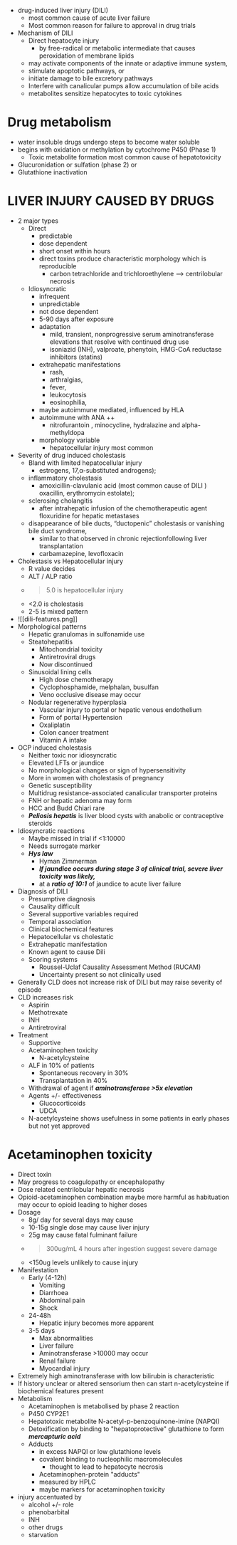  * drug-induced liver injury (DILI)
	* most common cause of acute liver failure 
	* Most common reason for failure to approval in drug trials 
* Mechanism of DILI 
	* Direct hepatocyte injury 
		* by free-radical or metabolic intermediate that causes peroxidation of membrane lipids
	* may activate components of the innate or adaptive immune system, 
	* stimulate apoptotic pathways, or 
	* initiate damage to bile excretory pathways
	* Interfere with canalicular pumps allow accumulation of bile acids 
	* metabolites sensitize hepatocytes to toxic cytokines 
# Drug metabolism 
* water insoluble drugs undergo steps to become water soluble 
* begins with oxidation or methylation by cytochrome P450 (Phase 1)
	* Toxic metabolite formation most common cause of hepatotoxicity 
* Glucuronidation or sulfation (phase 2) or
* Glutathione inactivation 
# LIVER INJURY CAUSED BY DRUGS 
* 2 major types 
	* Direct 
		* predictable 
		* dose dependent 
		* short onset within hours 
		* direct toxins produce characteristic morphology which is reproducible 
			* carbon tetrachloride and trichloroethylene --> centrilobular necrosis
	* Idiosyncratic 
		* infrequent 
		* unpredictable 
		* not dose dependent 
		* 5-90 days after exposure 
		* adaptation 
			* mild, transient, nonprogressive serum aminotransferase elevations that resolve with continued drug use 
			* isoniazid (INH), valproate, phenytoin, HMG-CoA reductase inhibitors (statins)
		* extrahepatic manifestations 
			* rash, 
			* arthralgias, 
			* fever, 
			* leukocytosis 
			* eosinophilia,
		* maybe autoimmune mediated, influenced by HLA 
		* autoimmune with ANA ++ 
			* nitrofurantoin , minocycline, hydralazine and alpha-methyldopa 
		* morphology variable 
			* hepatocellular injury most common 
* Severity of drug induced cholestasis 
	* Bland with limited hepatocellular injury 
		* estrogens, 17,α-substituted androgens);
	* inflammatory cholestasis
		* amoxicillin-clavulanic acid (most common cause of DILI ) oxacillin, erythromycin estolate); 
	* sclerosing cholangitis
		* after intrahepatic infusion of the chemotherapeutic agent floxuridine for hepatic metastases 
	* disappearance of bile ducts, “ductopenic” cholestasis or vanishing bile duct syndrome, 
		* similar to that observed in chronic rejectionfollowing liver transplantation
		* carbamazepine, levofloxacin
* Cholestasis vs Hepatocellular injury 
	* R value decides 
	* ALT / ALP ratio 
	* >5.0 is hepatocellular injury 
	* <2.0 is cholestasis 
	* 2-5 is mixed pattern 
* ![[dili-features.png]]
* Morphological patterns 
	* Hepatic granulomas in sulfonamide use 
	* Steatohepatitis
	    * Mitochondrial toxicity
	    * Antiretroviral drugs 
	    * Now discontinued
	* Sinusoidal lining cells
	    * High dose chemotherapy
	    * Cyclophosphamide, melphalan, busulfan 
	    * Veno occlusive disease may occur
	* Nodular regenerative hyperplasia
	    * Vascular injury to portal or hepatic venous endothelium
	    * Form of portal Hypertension
	    * Oxaliplatin 
	    * Colon cancer treatment
	    * Vitamin A intake 
* OCP induced cholestasis 
    * Neither toxic nor idiosyncratic
    * Elevated LFTs or jaundice 
    * No morphological changes or sign of hypersensitivity
    * More in women with cholestasis of pregnancy
    * Genetic susceptibility
    * Multidrug resistance-associated canalicular transporter proteins 
    * FNH or hepatic adenoma may form
    * HCC and Budd Chiari rare 
    * ***Peliosis hepatis*** is liver blood cysts with anabolic or contraceptive steroids 
* Idiosyncratic reactions
    * Maybe missed in trial if <1:10000
    * Needs surrogate marker 
    * ***Hys law***
        * Hyman Zimmerman
        * ***If jaundice occurs during stage 3 of clinical trial, severe liver toxicity was likely,*** 
        * at a ***ratio of 10:1*** of jaundice to acute liver failure 
* Diagnosis of DILI
    * Presumptive diagnosis
    * Causality difficult
    * Several supportive variables required
    * Temporal association
    * Clinical biochemical features
    * Hepatocellular vs cholestatic 
    * Extrahepatic manifestation
    * Known agent to cause Dili
    * Scoring systems
        * Roussel-Uclaf Causality Assessment Method (RUCAM)
        * Uncertainty present so not clinically used 
* Generally CLD does not increase risk of DILI but may raise severity of episode
* CLD increases risk 
    * Aspirin
    * Methotrexate
    * INH 
    * Antiretroviral
* Treatment
    * Supportive
    * Acetaminophen toxicity
        * N-acetylcysteine 
    * ALF in 10% of patients
        * Spontaneous recovery in 30%
        * Transplantation in 40% 
    * Withdrawal of agent if ***aminotransferase >5x elevation***
    * Agents +/- effectiveness
        * Glucocorticoids
        * UDCA 
    * N-acetylcysteine shows usefulness in some patients in early phases but not yet approved

# Acetaminophen toxicity
* Direct toxin 
* May progress to coagulopathy or encephalopathy
* Dose related centrilobular hepatic necrosis
* Opioid-acetaminophen combination maybe more harmful as habituation may occur to opioid leading to higher doses 
* Dosage
    * 8g/ day for several days may cause 
    * 10-15g single dose may cause liver injury
    * 25g may cause fatal fulminant failure
    * >300ug/mL 4 hours after ingestion suggest severe damage
    * <150ug levels unlikely to cause injury
* Manifestation
    * Early (4-12h) 
        * Vomiting
        * Diarrhoea
        * Abdominal pain
        * Shock 
    * 24-48h 
        * Hepatic injury becomes more apparent
    * 3-5 days 
        * Max abnormalities
        * Liver failure
        * Aminotransferase >10000 may occur 
        * Renal failure
        * Myocardial injury
* Extremely high aminotransferase with low bilirubin is characteristic 
* If history unclear or altered sensorium then can start n-acetylcysteine if biochemical features present
* Metabolism
    * Acetaminophen is metabolised by phase 2 reaction 
    * P450 CYP2E1 
    * Hepatotoxic metabolite N-acetyl-p-benzoquinone-imine (NAPQI)
    * Detoxification by binding to "hepatoprotective" glutathione to form ***mercapturic acid*** 
    * Adducts 
	    * in excess NAPQI or low glutathione levels
	    * covalent binding to nucleophilic macromolecules 
		    * thought to lead to hepatocyte necrosis 
	    * Acetaminophen-protein "adducts"
	    * measured by HPLC 
	    * maybe markers for acetaminophen toxicity 
* injury accentuated by 
	* alcohol +/- role 
	* phenobarbital 
	* INH 
	* other drugs 
	* starvation 
